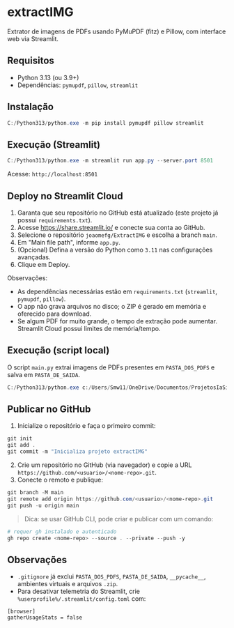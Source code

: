 # extractIMG

Extrator de imagens de PDFs usando PyMuPDF (fitz) e Pillow, com interface web via Streamlit.

## Requisitos
- Python 3.13 (ou 3.9+)
- Dependências: `pymupdf`, `pillow`, `streamlit`

## Instalação
```powershell
C:/Python313/python.exe -m pip install pymupdf pillow streamlit
```

## Execução (Streamlit)
```powershell
C:/Python313/python.exe -m streamlit run app.py --server.port 8501
```
Acesse: `http://localhost:8501`

## Deploy no Streamlit Cloud
1. Garanta que seu repositório no GitHub está atualizado (este projeto já possui `requirements.txt`).
2. Acesse https://share.streamlit.io/ e conecte sua conta ao GitHub.
3. Selecione o repositório `joaomefg/ExtractIMG` e escolha a branch `main`.
4. Em "Main file path", informe `app.py`.
5. (Opcional) Defina a versão do Python como `3.11` nas configurações avançadas.
6. Clique em Deploy.

Observações:
- As dependências necessárias estão em `requirements.txt` (`streamlit`, `pymupdf`, `pillow`).
- O app não grava arquivos no disco; o ZIP é gerado em memória e oferecido para download.
- Se algum PDF for muito grande, o tempo de extração pode aumentar. Streamlit Cloud possui limites de memória/tempo.

## Execução (script local)
O script `main.py` extrai imagens de PDFs presentes em `PASTA_DOS_PDFS` e salva em `PASTA_DE_SAIDA`.
```powershell
C:/Python313/python.exe c:/Users/Smw11/OneDrive/Documentos/ProjetosIaSites/extractIMG/main.py
```

## Publicar no GitHub
1. Inicialize o repositório e faça o primeiro commit:
```powershell
git init
git add .
git commit -m "Inicializa projeto extractIMG"
```
2. Crie um repositório no GitHub (via navegador) e copie a URL `https://github.com/<usuario>/<nome-repo>.git`.
3. Conecte o remoto e publique:
```powershell
git branch -M main
git remote add origin https://github.com/<usuario>/<nome-repo>.git
git push -u origin main
```

> Dica: se usar GitHub CLI, pode criar e publicar com um comando:
```powershell
# requer gh instalado e autenticado
gh repo create <nome-repo> --source . --private --push -y
```

## Observações
- `.gitignore` já exclui `PASTA_DOS_PDFS`, `PASTA_DE_SAIDA`, `__pycache__`, ambientes virtuais e arquivos `.zip`.
- Para desativar telemetria do Streamlit, crie `%userprofile%/.streamlit/config.toml` com:
```
[browser]
gatherUsageStats = false
```